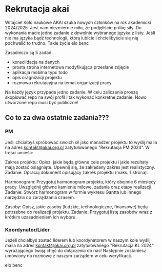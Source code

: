 # Rekrutacja akai

Witajcie!
Koło naukowe AKAI szuka nowych członków na rok akademicki 2024/2025.
Jest nam niezmiernie miło, że podjęliście próbę siły.
Do wykonania macie jedno zadanie z dowolnie wybranego języka z listy.
Jeśli nie ma języka bądź technologii, którą lubicie i chcielibyście się nią pochwalić to trudno.
Takie życie elo benc

Zasadniczo są 5 zadań:
- konsolidacja na danych
- prosta strona internetowa modyfikująca przesłane zdjęcie
- aplikacja mobilna typu todo
- opis oragnizacji projektu
- rozmowa rekrutacyjna na temat organizacji pracy

Na każdy język przypada jedno zadanie.
W celu zaliczenia proszę skopiować repo na swój profil i tak wykonać konkretne zadanie.
Nowo utworzone repo musi być publiczne!


## Co to za dwa ostatnie zadania???
### PM
Jeśli chciałbyś spróbować swoich sił jako manadżer projektu to wyślij maila na adres kontakt@akai.org.pl zatytułowanego "Rekrutacja PM 2024".
W treści umieść: 

Zakres projektu: Opisz, jakie będą główne cele projektu i jakie rezultaty mają zostać osiągnięte. Upewnij się, że zakładany zakres jest realistyczny.
Zadanie: Opracuj dokument opisujący zakres projektu (maks. 1 strona).

Harmonogram: Przygotuj harmonogram projektu, który obejmie 6 miesięcy pracy. Uwzględnij główne kamienie milowe, zadania oraz etapy realizacji.
Zadanie: Stwórz harmonogram w formie wykresu Gantta lub innego narzędzia do zarządzania czasem.

Zasoby: Opisz, jakie zasoby (ludzkie, technologiczne, finansowe) będą potrzebne do realizacji projektu.
Zadanie: Przygotuj listę zasobów wraz z krótkim uzasadnieniem ich wyboru.

### Koordynator/Lider
Jeżeli chciałbyś zostać liderem lub koordynatorem w naszym kole wyślij maila na adres kontakt@akai.org.pl zatytułowanego "Rekrutacja KL 2024" wyrażającego twoją chęć do dołączenia do nas! Następnie zostaniesz umówiony na rozmowę z naszym zarządem w celu weryfikacji.

elo benc
